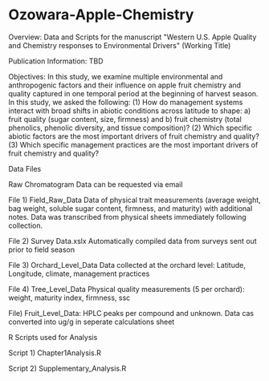 # Ozowara-Apple-Chemistry 

Overview: Data and Scripts for the manuscript "Western U.S. Apple Quality and Chemistry responses to Environmental Drivers" (Working Title)

Publication Information: TBD

Objectives: In this study, we examine multiple environmental and anthropogenic factors and their influence on apple fruit chemistry and quality captured in one temporal period at the beginning of harvest season. In this study, we asked the following: 
(1) How do management systems interact with broad shifts in abiotic conditions across latitude to shape: a) fruit quality (sugar content, size, firmness) and b) fruit chemistry (total phenolics, phenolic diversity, and tissue composition)? 
(2) Which specific abiotic factors are the most important drivers of fruit chemistry and quality? 
(3) Which specific management practices are the most important drivers of fruit chemistry and quality? 

Data Files 

Raw Chromatogram Data can be requested via email 

File 1) Field_Raw_Data
Data of physical trait measurements (average weight, bag weight, soluble sugar content, firmness, and maturity) with additional notes. Data was transcribed from physical sheets immediately following collection. 

File 2) Survey Data.xslx
Automatically compiled data from surveys sent out prior to field season 

File 3) Orchard_Level_Data
Data collected at the orchard level: Latitude, Longitude, climate, management practices 

File 4) Tree_Level_Data
Physical quality measurements (5 per orchard): weight, maturity index, firmness, ssc

File) Fruit_Level_Data: 
HPLC peaks per compound and unknown. Data cas converted into ug/g in seperate calculations sheet


R Scripts used for Analysis 

Script 1) Chapter1Analysis.R

Script 2) Supplementary_Analysis.R 






















